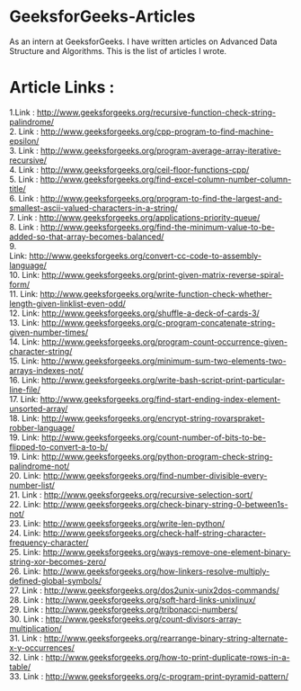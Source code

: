 # GeeksforGeeks-Articles
As an intern at GeeksforGeeks. I have written articles on Advanced Data Structure and Algorithms.
This is the list of articles I wrote.

# Article Links :
1.Link : http://www.geeksforgeeks.org/recursive-function-check-string-palindrome/<br />
2.
	Link : http://www.geeksforgeeks.org/cpp-program-to-find-machine-epsilon/<br />
3.
	Link : http://www.geeksforgeeks.org/program-average-array-iterative-recursive/<br />
4.
	Link : http://www.geeksforgeeks.org/ceil-floor-functions-cpp/<br />
5.
	Link : http://www.geeksforgeeks.org/find-excel-column-number-column-title/ <br />
6.
	Link : http://www.geeksforgeeks.org/program-to-find-the-largest-and-smallest-ascii-valued-characters-in-a-string/<br />
7.
	Link : http://www.geeksforgeeks.org/applications-priority-queue/<br />
8.
	Link : http://www.geeksforgeeks.org/find-the-minimum-value-to-be-added-so-that-array-becomes-balanced/<br />
9.	
	Link: http://www.geeksforgeeks.org/convert-cc-code-to-assembly-language/<br />
10.	
	Link: http://www.geeksforgeeks.org/print-given-matrix-reverse-spiral-form/<br />
11.	
	Link: http://www.geeksforgeeks.org/write-function-check-whether-length-given-linklist-even-odd/<br />
12.	
	Link: http://www.geeksforgeeks.org/shuffle-a-deck-of-cards-3/<br />
13.	
	Link: http://www.geeksforgeeks.org/c-program-concatenate-string-given-number-times/<br />
14.
	Link: http://www.geeksforgeeks.org/program-count-occurrence-given-character-string/<br />
15.
	Link: http://www.geeksforgeeks.org/minimum-sum-two-elements-two-arrays-indexes-not/<br />
16.
	Link: http://www.geeksforgeeks.org/write-bash-script-print-particular-line-file/<br />
17.
	Link: http://www.geeksforgeeks.org/find-start-ending-index-element-unsorted-array/<br />
18.
	Link: http://www.geeksforgeeks.org/encrypt-string-rovarspraket-robber-language/<br />
19.
	Link: http://www.geeksforgeeks.org/count-number-of-bits-to-be-flipped-to-convert-a-to-b/<br />
19.
	Link: http://www.geeksforgeeks.org/python-program-check-string-palindrome-not/<br />
20.
	Link: http://www.geeksforgeeks.org/find-number-divisible-every-number-list/<br />
21.
	Link : http://www.geeksforgeeks.org/recursive-selection-sort/<br />
22.
	Link: http://www.geeksforgeeks.org/check-binary-string-0-between1s-not/<br />
23.
	Link: http://www.geeksforgeeks.org/write-len-python/<br />
24.
	Link: http://www.geeksforgeeks.org/check-half-string-character-frequency-character/<br />
25.
	Link: http://www.geeksforgeeks.org/ways-remove-one-element-binary-string-xor-becomes-zero/<br />
26.
	Link: http://www.geeksforgeeks.org/how-linkers-resolve-multiply-defined-global-symbols/<br />
27.
	Link : http://www.geeksforgeeks.org/dos2unix-unix2dos-commands/<br />
28.
	Link : http://www.geeksforgeeks.org/soft-hard-links-unixlinux/<br />
29.
	Link : http://www.geeksforgeeks.org/tribonacci-numbers/<br />
30.
	Link : http://www.geeksforgeeks.org/count-divisors-array-multiplication/<br />
31.
	Link : http://www.geeksforgeeks.org/rearrange-binary-string-alternate-x-y-occurrences/<br />
32.
	Link : http://www.geeksforgeeks.org/how-to-print-duplicate-rows-in-a-table/<br />
33.
	Link : http://www.geeksforgeeks.org/c-program-print-pyramid-pattern/<br />
